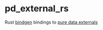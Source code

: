 # pd_external_rs

Rust [bindgen](https://rust-lang.github.io/rust-bindgen/) bindings to [pure data externals](https://github.com/pure-data/externals-howto)
